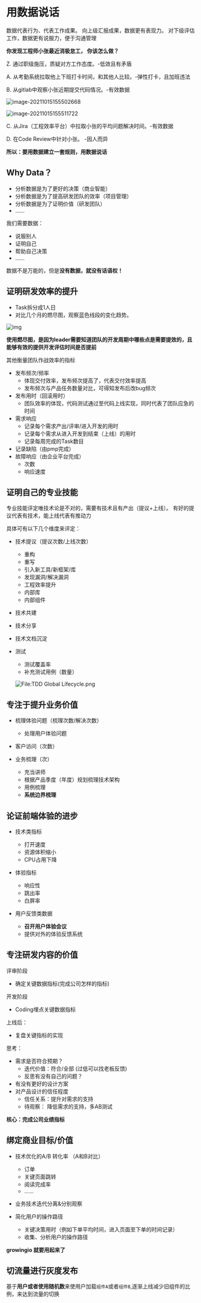 # 用数据说话

数据代表行为、代表工作成果。
向上级汇报成果，数据更有表现力。
对下级评估工作，数据更有说服力，便于沟通管理


**你发现工程师小张最近消极怠工， 你该怎么做？**

Z. 通过职级施压，质疑对方工作态度。-低效且有矛盾

A. 从考勤系统拉取他上下班打卡时间，和其他人比较。-弹性打卡，且加班违法

B. 从gitlab中观察小张近期提交代码情况。-有效数据

![image-20211015155502668](assets/image-20211015155502668.png)

![image-20211015155511722](assets/image-20211015155511722.png)

C. 从Jira（工程效率平台）中拉取小张的平均问题解决时间。-有效数据

D. 在Code Review中针对小张。 -因人而异

**所以：要用数据建立一套规则，用数据说话**



## Why Data？

- 分析数据是为了更好的决策（商业智能）
- 分析数据是为了提高研发团队的效率（项目管理）
- 分析数据是为了证明价值（研发团队）
- ……


我们需要数据：

- 说服别人
- 证明自己
- 帮助自己决策
- ……

数据不是万能的，但是**没有数据，就没有话语权！**


## 证明研发效率的提升

- Task拆分成1人日
- 对比几个月的燃尽图，观察蓝色线段的变化趋势。 

![img](assets/2560px-SampleBurndownChart.svg.png)

**使用燃尽图，是因为leader需要知道团队的开发周期中哪些点是需要提效的，且能够有效的提供开发评估时间是否提前**

其他衡量团队作战效率的指标

- 发布频次/频率
  - 体现交付效率，发布频次提高了，代表交付效率提高
  - 发布频次与产品任务数量对比，可得知发布后改bug频次
- 发布用时（回滚用时）
  - 团队效率的体现，代码测试通过至代码上线实现，同时代表了团队应急的时间
- 需求响应
  - 记录每个需求产出/评审/进入开发的用时
  - 记录每个需求从进入开发到结束（上线）的用时
  - 记录每周完成的Task数目
- 记录缺陷（由pmp完成） 
- 故障响应（由企业平台完成）
  - 次数
  - 响应速度

## 证明自己的专业技能


专业技能评定唯技术论是不对的，需要有技术且有产出（提议+上线）。
有好的提议代表有技术，能上线代表有推动力

具体可有以下几个维度来评定：

- 技术提议（提议次数/上线次数）
  - 重构
  - 重写
  - 引入新工具/新框架/库
  - 发现漏洞/解决漏洞
  - 工程效率提升
  - 内部库
  - 内部组件

- 技术共建
- 技术分享
- 技术文档沉淀
- 测试
  - 测试覆盖率
  - 补充测试用例（数量）

  ![File:TDD Global Lifecycle.png](assets/800px-TDD_Global_Lifecycle.png)


## 专注于提升业务价值

- 梳理体验问题（梳理次数/解决次数）
  * 处理用户体验问题
  
- 客户访问（次数）

- 业务梳理（次）
  - 充当讲师
  - 根据产品季度（年度）规划梳理技术架构
  - 用例梳理
  - **系统边界梳理**


## 论证前端体验的进步

- 技术类指标
  - 打开速度
  - 资源体积缩小
  - CPU占用下降

- 体验指标
  - 响应性
  - 跳出率
  - 白屏率

- 用户反馈类数据
  - **召开用户体验会议**
  - 提供对外的体验反馈系统

## 专注研发内容的价值

评审阶段

- 确定关键数据指标(完成公司怎样的指标)

开发阶段

- Coding埋点关键数据指标

上线后：

- 复盘关键指标的实现

思考：

- 需求是否符合预期？ 
  - 迭代价值：符合/全部 (过低可以找老板反馈)
  - 反思有没有自己的问题？
- 有没有更好的设计方案
- 对产品设计的信任程度
  - 信任关系：提升对需求的支持
  - 待观察： 降低需求的支持，多AB测试

**核心：完成公司业绩指标**

## 绑定商业目标/价值

- 技术优化的A/B 转化率 （A和B对比）

  - 订单
  - 关键页面跳转
  - 阅读完成率
  - ……

- 业务技术迭代分离&分别观察

- 简化用户的操作路径

  - 关键决策用时（例如下单平均时间，进入页面至下单的时间记录）
  - 收集、分析用户的操作路径

**growingio 就要用起来了**

## 切流量进行灰度发布

  基于**用户或者使用随机数**来使用户加载`组件A`或者`组件B`,逐渐上线减少旧组件的比例，来达到流量的切换

